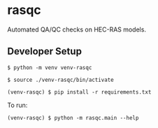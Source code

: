 # rasqc
Automated QA/QC checks on HEC-RAS models.

## Developer Setup
```
$ python -m venv venv-rasqc
```
```
$ source ./venv-rasqc/bin/activate
```
```
(venv-rasqc) $ pip install -r requirements.txt
```
To run:
```
(venv-rasqc) $ python -m rasqc.main --help
```